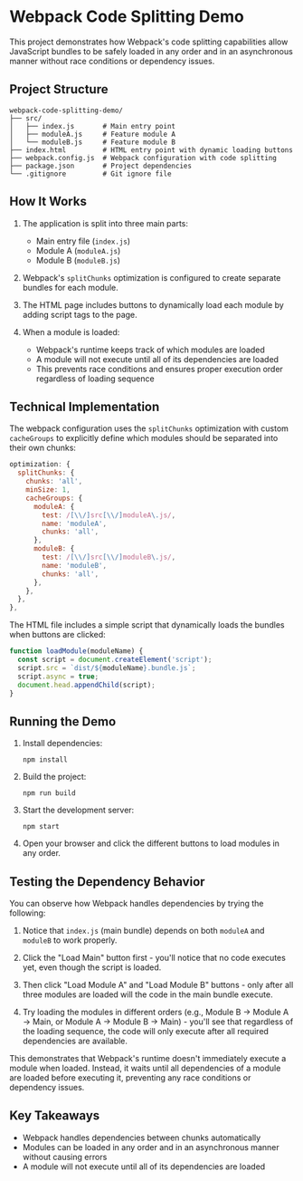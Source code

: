 # Webpack Code Splitting Demo

This project demonstrates how Webpack's code splitting capabilities allow JavaScript bundles to be safely loaded in any order and in an asynchronous manner without race conditions or dependency issues.

## Project Structure

```
webpack-code-splitting-demo/
├── src/
│   ├── index.js       # Main entry point
│   ├── moduleA.js     # Feature module A
│   └── moduleB.js     # Feature module B
├── index.html         # HTML entry point with dynamic loading buttons
├── webpack.config.js  # Webpack configuration with code splitting
├── package.json       # Project dependencies
└── .gitignore         # Git ignore file
```

## How It Works

1. The application is split into three main parts:
   - Main entry file (`index.js`)
   - Module A (`moduleA.js`)
   - Module B (`moduleB.js`)

2. Webpack's `splitChunks` optimization is configured to create separate bundles for each module.

3. The HTML page includes buttons to dynamically load each module by adding script tags to the page.

4. When a module is loaded:
   - Webpack's runtime keeps track of which modules are loaded
   - A module will not execute until all of its dependencies are loaded
   - This prevents race conditions and ensures proper execution order regardless of loading sequence

## Technical Implementation

The webpack configuration uses the `splitChunks` optimization with custom `cacheGroups` to explicitly define which modules should be separated into their own chunks:

```javascript
optimization: {
  splitChunks: {
    chunks: 'all',
    minSize: 1,
    cacheGroups: {
      moduleA: {
        test: /[\\/]src[\\/]moduleA\.js/,
        name: 'moduleA',
        chunks: 'all',
      },
      moduleB: {
        test: /[\\/]src[\\/]moduleB\.js/,
        name: 'moduleB',
        chunks: 'all',
      },
    },
  },
},
```

The HTML file includes a simple script that dynamically loads the bundles when buttons are clicked:

```javascript
function loadModule(moduleName) {
  const script = document.createElement('script');
  script.src = `dist/${moduleName}.bundle.js`;
  script.async = true;
  document.head.appendChild(script);
}
```

## Running the Demo

1. Install dependencies:
   ```
   npm install
   ```

2. Build the project:
   ```
   npm run build
   ```

3. Start the development server:
   ```
   npm start
   ```

4. Open your browser and click the different buttons to load modules in any order.

## Testing the Dependency Behavior

You can observe how Webpack handles dependencies by trying the following:

1. Notice that `index.js` (main bundle) depends on both `moduleA` and `moduleB` to work properly.

2. Click the "Load Main" button first - you'll notice that no code executes yet, even though the script is loaded.

3. Then click "Load Module A" and "Load Module B" buttons - only after all three modules are loaded will the code in the main bundle execute.

4. Try loading the modules in different orders (e.g., Module B → Module A → Main, or Module A → Module B → Main) - you'll see that regardless of the loading sequence, the code will only execute after all required dependencies are available.

This demonstrates that Webpack's runtime doesn't immediately execute a module when loaded. Instead, it waits until all dependencies of a module are loaded before executing it, preventing any race conditions or dependency issues.

## Key Takeaways

- Webpack handles dependencies between chunks automatically
- Modules can be loaded in any order and in an asynchronous manner without causing errors
- A module will not execute until all of its dependencies are loaded
